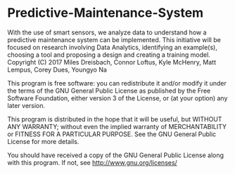 # Predictive-Maintenance-System
 With the use of smart sensors, we analyze data to understand how a predictive maintenance system can be implemented. This initiative will be focused on research involving Data Analytics, identifying an example(s), choosing a tool and proposing a design and creating a training model.
Copyright (C) 2017 Miles Dreisbach, Connor Loftus, Kyle McHenry, Matt Lempus, Corey Dues, Youngyo Na

This program is free software: you can redistribute it and/or modify it under the terms of the GNU General Public License as published by the Free Software Foundation, either version 3 of the License, or (at your option) any later version.

This program is distributed in the hope that it will be useful, but WITHOUT ANY WARRANTY; without even the implied warranty of MERCHANTABILITY or FITNESS FOR A PARTICULAR PURPOSE. See the GNU General Public License for more details.

You should have received a copy of the GNU General Public License along with this program. If not, see http://www.gnu.org/licenses/
